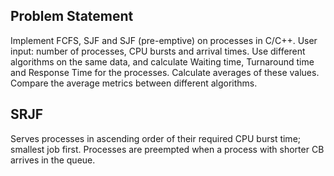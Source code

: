 ## Problem Statement

Implement FCFS, SJF and SJF (pre-emptive) on processes in C/C++.
User input: number of processes, CPU bursts and arrival times.
Use different algorithms on the same data, and calculate Waiting time, Turnaround time and Response Time for the processes. Calculate averages of these values.
Compare the average metrics between different algorithms.

## SRJF

Serves processes in ascending order of their required CPU burst time; smallest job first.
Processes are preempted when a process with shorter CB arrives in the queue.

